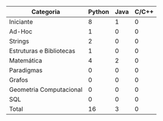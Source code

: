 
| Categoria | Python | Java | C/C++ |
| -- | -- | -- | -- |
| Iniciante | 8 | 1 | 0 |
| Ad-Hoc | 1 | 0 | 0 |
| Strings | 2 | 0 | 0 |
| Estruturas e Bibliotecas | 1 | 0 | 0 |
| Matemática | 4 | 2 | 0 |
| Paradigmas | 0 | 0 | 0 |
| Grafos | 0 | 0 | 0 |
| Geometria Computacional | 0 | 0 | 0 |
| SQL | 0 | 0 | 0 |
| Total | 16 | 3 | 0 |
